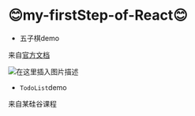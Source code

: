 # 😊my-firstStep-of-React😊
- 五子棋demo

来自[官方文档](https://react.docschina.org/tutorial/tutorial.html#what-is-react)

![在这里插入图片描述](https://img-blog.csdnimg.cn/ab333a9c61aa40b3b645b3f1a3580394.png)





- `TodoList`demo

来自某硅谷课程

